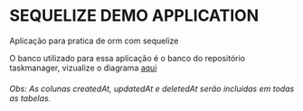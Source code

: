 # SEQUELIZE DEMO APPLICATION

Aplicação para pratica de orm com sequelize

O banco utilizado para essa aplicação é o banco do repositório taskmanager, vizualize o diagrama [aqui](https://dbdiagram.io/d/62362e4ebed6183873c38a3f)

###### Obs: As colunas createdAt, updatedAt e deletedAt serão incluidas em todas as tabelas.
